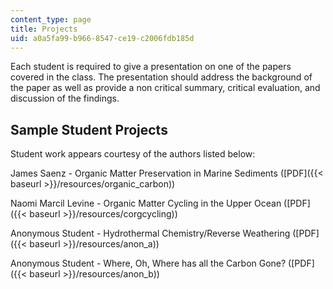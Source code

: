 ```yaml
---
content_type: page
title: Projects
uid: a0a5fa99-b966-8547-ce19-c2006fdb185d
---
```


Each student is required to give a presentation on one of the papers covered in the class. The presentation should address the background of the paper as well as provide a non critical summary, critical evaluation, and discussion of the findings.

Sample Student Projects
-----------------------

Student work appears courtesy of the authors listed below:

James Saenz - Organic Matter Preservation in Marine Sediments ([PDF]({{< baseurl >}}/resources/organic_carbon))

Naomi Marcil Levine - Organic Matter Cycling in the Upper Ocean ([PDF]({{< baseurl >}}/resources/corgcycling))

Anonymous Student - Hydrothermal Chemistry/Reverse Weathering ([PDF]({{< baseurl >}}/resources/anon_a))

Anonymous Student - Where, Oh, Where has all the Carbon Gone? ([PDF]({{< baseurl >}}/resources/anon_b))